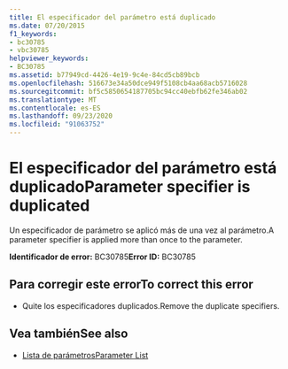 ```yaml
---
title: El especificador del parámetro está duplicado
ms.date: 07/20/2015
f1_keywords:
- bc30785
- vbc30785
helpviewer_keywords:
- BC30785
ms.assetid: b77949cd-4426-4e19-9c4e-84cd5cb89bcb
ms.openlocfilehash: 516673e34a50dce949f5108cb4aa68acb5716028
ms.sourcegitcommit: bf5c5850654187705bc94cc40ebfb62fe346ab02
ms.translationtype: MT
ms.contentlocale: es-ES
ms.lasthandoff: 09/23/2020
ms.locfileid: "91063752"
---
```

# <a name="parameter-specifier-is-duplicated"></a><span data-ttu-id="ffefc-102">El especificador del parámetro está duplicado</span><span class="sxs-lookup"><span data-stu-id="ffefc-102">Parameter specifier is duplicated</span></span>

<span data-ttu-id="ffefc-103">Un especificador de parámetro se aplicó más de una vez al parámetro.</span><span class="sxs-lookup"><span data-stu-id="ffefc-103">A parameter specifier is applied more than once to the parameter.</span></span>  
  
 <span data-ttu-id="ffefc-104">**Identificador de error:** BC30785</span><span class="sxs-lookup"><span data-stu-id="ffefc-104">**Error ID:** BC30785</span></span>  
  
## <a name="to-correct-this-error"></a><span data-ttu-id="ffefc-105">Para corregir este error</span><span class="sxs-lookup"><span data-stu-id="ffefc-105">To correct this error</span></span>  
  
- <span data-ttu-id="ffefc-106">Quite los especificadores duplicados.</span><span class="sxs-lookup"><span data-stu-id="ffefc-106">Remove the duplicate specifiers.</span></span>  
  
## <a name="see-also"></a><span data-ttu-id="ffefc-107">Vea también</span><span class="sxs-lookup"><span data-stu-id="ffefc-107">See also</span></span>

- [<span data-ttu-id="ffefc-108">Lista de parámetros</span><span class="sxs-lookup"><span data-stu-id="ffefc-108">Parameter List</span></span>](../language-reference/statements/parameter-list.md)
